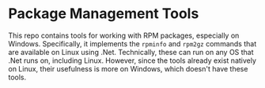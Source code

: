 # Package Management Tools

This repo contains tools for working with RPM packages, especially on Windows. Specifically, it implements the `rpminfo` and `rpm2gz` commands that are available on Linux using .Net. Technically, these can run on any OS that .Net runs on, including Linux. However, since the tools already exist natively on Linux, their usefulness is more on Windows, which doesn't have these tools.
